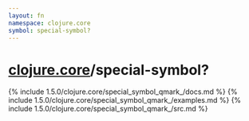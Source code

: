 ```yaml
---
layout: fn
namespace: clojure.core
symbol: special-symbol?
---
```


# [clojure.core](../)/special-symbol?

{% include 1.5.0/clojure.core/special_symbol_qmark_/docs.md %}
{% include 1.5.0/clojure.core/special_symbol_qmark_/examples.md %}
{% include 1.5.0/clojure.core/special_symbol_qmark_/src.md %}

